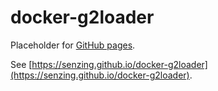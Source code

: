 # docker-g2loader

Placeholder for [GitHub pages](https://pages.github.com/).

See [https://senzing.github.io/docker-g2loader](https://senzing.github.io/docker-g2loader).
